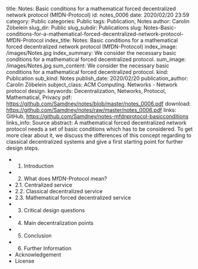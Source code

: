 title:      		Notes: Basic conditions for a mathematical forced decentralized network protocol (MfDN-Protocol)
id:                 notes_0006
date:       		2020/02/20 23:59
category:		    Public
categories:		    Public
tags:       		Publication, Notes
author:     		Carolin Zöbelein
slug_dir:           Public
slug_subdir:        Publications
slug:               Notes-Basic-conditions-for-a-mathematical-forced-decentralized-network-protocol-MfDN-Protocol
index_title:		Notes: Basic conditions for a mathematical forced decentralized network protocol (MfDN-Protocol)
index_image:        /images/Notes.jpg
index_summary:      We consider the necessary basic conditions for a mathematical forced decentralized protocol.
sum_image:			/images/Notes.jpg
sum_content:		We consider the necessary basic conditions for a mathematical forced decentralized protocol.
kind:               Publication
sub_kind:           Notes
publish_date:       2020/02/20
publication_author: Carolin Zöbelein
subject_class:      ACM Computing. Networks - Network protocol design.
keywords:           Decentralization, Networks, Protocol, Mathematical, Privacy
pdf:                https://github.com/Samdney/notes/blob/master/notes_0006.pdf
download:           https://github.com/Samdney/notes/raw/master/notes_0006.pdf
links:              GitHub, https://github.com/Samdney/notes-mfdnprotocol-basicconditions
links_info:         Source
abstract:           A mathematical forced decentralized network protocol needs a set of basic conditions which has to be considered. To get more clear about it, we discuss the differences of this concept regarding to classical decentralized systems and give a first starting point for further design steps.


* 1. Introduction  
* 2. What does MfDN-Protocol mean?  
* 2.1. Centralized service  
* 2.2. Classical decentralized service  
* 2.3. Mathematical forced decentralized service  
* 3. Critical design questions  
* 4. Main decentralization points  
* 5. Conclusion  
* 6. Further Information  
* Acknowledgement  
* License
